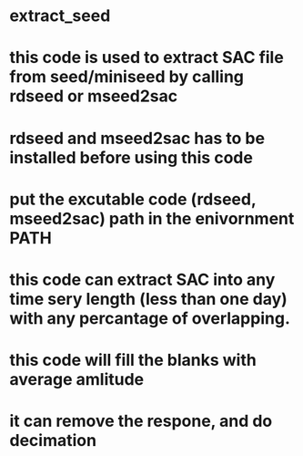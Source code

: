 # extract_seed
# this code is used to extract SAC file from seed/miniseed by calling rdseed or mseed2sac
# rdseed and mseed2sac has to be installed before using this code
# put the excutable code (rdseed, mseed2sac) path in the enivornment PATH
# this code can extract SAC into any time sery length (less than one day) with any percantage of overlapping.
# this code will fill the blanks with average amlitude
# it can remove the respone, and do decimation
